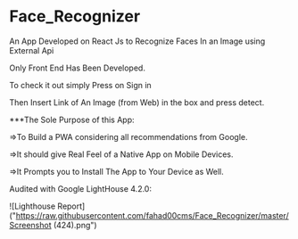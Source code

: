 # Face_Recognizer
An App Developed on React Js to Recognize Faces In an Image using External Api

Only Front End Has Been Developed.


To check it out simply Press on Sign in 

Then Insert Link of An Image (from Web) in the box and press detect.

***The Sole Purpose of this App:

=>To Build a PWA considering all recommendations from Google.

=>It should give Real Feel of a Native App on Mobile Devices.

=>It Prompts you to Install The App to Your Device as Well.

Audited with Google LightHouse 4.2.0:

![Lighthouse Report]("https://raw.githubusercontent.com/fahad00cms/Face_Recognizer/master/Screenshot (424).png")




